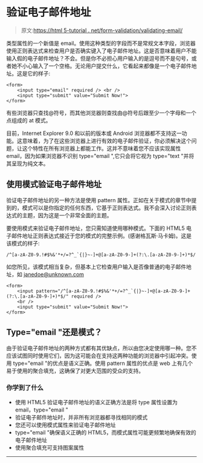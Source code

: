 # 验证电子邮件地址

> 原文:[https://html 5-tutorial . net/form-validation/validating-email/](https://html5-tutorial.net/form-validation/validating-email/)

类型属性的一个新值是 email。使用这种类型的字段而不是常规文本字段，浏览器使用正则表达式来检查用户是否确实键入了电子邮件地址。这是否意味着用户不能输入假的电子邮件地址？不会。但是你不必担心用户输入的是逗号而不是句号，或者她不小心输入了一个空格。无论用户提交什么，它看起来都像是一个电子邮件地址。这是它的样子:

```
<form>
	<input type="email" required /> <br />
	<input type="submit" value="Submit Now!">
</form>
```

有些浏览器只查找@符号，而其他浏览器则查找由@符号后跟至少一个字母和一个点组成的 at 模式。

目前，Internet Explorer 9.0 和以前的版本或 Android 浏览器都不支持这一功能。这意味着，为了在这些浏览器上进行有效的电子邮件验证，你必须解决这个问题，让这个特性在所有浏览器上都能工作。这并不意味着您不应该实现属性 email，因为如果浏览器不识别 type="email ",它只会将它视为 type="text "并将其呈现为纯文本。

## 使用模式验证电子邮件地址

验证电子邮件地址的另一种方法是使用 pattern 属性。正如在关于模式的章节中提到的，模式可以是你指定的任何东西，它基于正则表达式。我不会深入讨论正则表达式的主题，因为这是一个非常全面的主题。

<input type="hidden" name="IL_IN_ARTICLE">

要使用模式来验证电子邮件地址，您只需知道使用哪种模式。下面的 HTML5 电子邮件地址正则表达式接近于您的模式的完整示例。(感谢格瓦斯·马卡姆)。这是该模式的样子:

```
/^[a-zA-Z0-9.!#$%&'*+/=?^_`{|}~-]+@[a-zA-Z0-9-]+(?:\.[a-zA-Z0-9-]+)*$/
```

如您所见，该模式相当复杂，但基本上它检查用户输入是否像普通的电子邮件地址，如 janedoe@unknown.com

```
<form>
	<input pattern="/^[a-zA-Z0-9.!#$%&'*+/=?^_`{|}~-]+@[a-zA-Z0-9-]+(?:\.[a-zA-Z0-9-]+)*$/" required />
	<br />
	<input type="submit" value="Submit Now!">
</form>
```

## Type="email "还是模式？

由于验证电子邮件地址的两种方式都有其优缺点，所以由您决定使用哪一种。您不应该试图同时使用它们，因为这可能会在支持这两种功能的浏览器中引起冲突。使用 type="email "的优点是语义正确。使用 pattern 属性的优点是 web 上有几个易于使用的聚合填充，这确保了对更大范围的受众的支持。

### 你学到了什么

*   使用 HTML5 验证电子邮件地址的语义正确方法是将 type 属性设置为 email，type="email "
*   验证电子邮件地址时，并非所有浏览器都寻找相同的模式
*   您还可以使用模式属性来验证电子邮件地址
*   type="email "确保语义正确的 HTML5，而模式属性可能更频繁地确保有效的电子邮件地址
*   使用聚合填充可支持图案属性

* * *